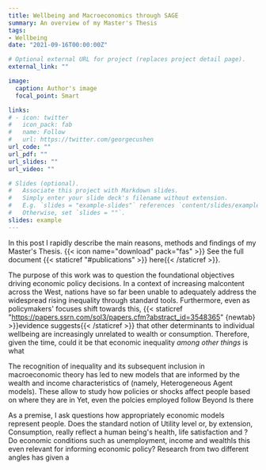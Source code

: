 ```yaml
---
title: Wellbeing and Macroeconomics through SAGE
summary: An overview of my Master's Thesis
tags:
- Wellbeing
date: "2021-09-16T00:00:00Z"

# Optional external URL for project (replaces project detail page).
external_link: ""

image:
  caption: Author's image
  focal_point: Smart

links:
# - icon: twitter
#   icon_pack: fab
#   name: Follow
#   url: https://twitter.com/georgecushen
url_code: ""
url_pdf: ""
url_slides: ""
url_video: ""

# Slides (optional).
#   Associate this project with Markdown slides.
#   Simply enter your slide deck's filename without extension.
#   E.g. `slides = "example-slides"` references `content/slides/example-slides.md`.
#   Otherwise, set `slides = ""`.
slides: example
---
```

In this post I rapidly describe the main reasons, methods and findings of my Master's Thesis. {{< icon name="download" pack="fas" >}} See the full document {{< staticref "#publications" >}} here{{< /staticref >}}.

The purpose of this work was to question the foundational objectives driving economic policy decisions. In a context of increasing malcontent across the West, nations have so far been unable to adequately address the widespread rising inequality through standard tools. Furthermore, even as policymakers' focuses shift towards this, {{< staticref "https://papers.ssrn.com/sol3/papers.cfm?abstract_id=3548365" {newtab} >}}evidence suggests{{< /staticref >}} that other determinants to individual wellbeing are increasingly unrelated to wealth or consumption. Therefore, given the time, could it be that economic inequality *among other things* is what

The recognition of inequality and its subsequent inclusion in macroeconomic theory has led to new models that are informed by the wealth and income characteristics of (namely, Heterogeneous Agent models). These allow to study how policies or shocks affect people based on where they are in Yet, even the polcies employed follow   Beyond  Is there 

As a premise, I ask questions how appropriately economic models represent people. Does the standard notion of Utility level or, by extension, Consumption, really reflect a human being's health, life satisfaction and ? Do economic conditions such as unemployment, income and wealthIs this even relevant for informing economic policy? Research from two different angles has given a 

